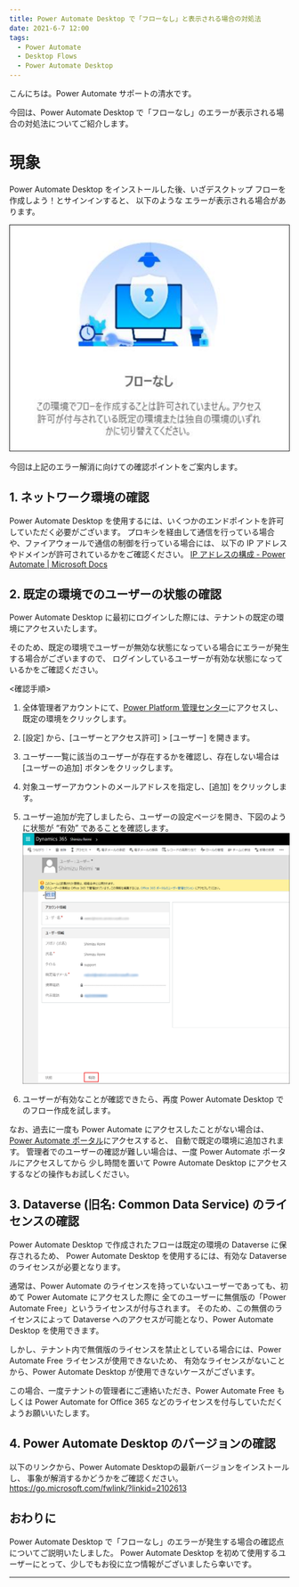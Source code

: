 ```yaml
---
title: Power Automate Desktop で「フローなし」と表示される場合の対処法
date: 2021-6-7 12:00
tags:
  - Power Automate
  - Desktop Flows
  - Power Automate Desktop
---
```


こんにちは。Power Automate サポートの清水です。

今回は、Power Automate Desktop で「フローなし」のエラーが表示される場合の対処法についてご紹介します。

<!-- more -->

# 現象

Power Automate Desktop をインストールした後、いざデスクトップ フローを作成しよう！とサインインすると、
以下のような エラーが表示される場合があります。

![](./PowerAutomateDesktop-NoFlow/Error.png)

今回は上記のエラー解消に向けての確認ポイントをご案内します。

## 1. ネットワーク環境の確認

Power Automate Desktop を使用するには、いくつかのエンドポイントを許可していただく必要がございます。
プロキシを経由して通信を行っている場合や、ファイアウォールで通信の制御を行っている場合には、
以下の IP アドレスやドメインが許可されているかをご確認ください。
[IP アドレスの構成 - Power Automate | Microsoft Docs](https://docs.microsoft.com/ja-jp/power-automate/ip-address-configuration)

## 2. 既定の環境でのユーザーの状態の確認

Power Automate Desktop に最初にログインした際には、テナントの既定の環境にアクセスいたします。

そのため、既定の環境でユーザーが無効な状態になっている場合にエラーが発生する場合がございますので、
ログインしているユーザーが有効な状態になっているかをご確認ください。

<確認手順>
1. 全体管理者アカウントにて、[Power Platform 管理センター](https://admin.powerplatform.microsoft.com/)にアクセスし、既定の環境をクリックします。
2. [設定] から、[ユーザーとアクセス許可] > [ユーザー] を開きます。
3. ユーザー一覧に該当のユーザーが存在するかを確認し、存在しない場合は [ユーザーの追加] ボタンをクリックします。
4. 対象ユーザーアカウントのメールアドレスを指定し、[追加] をクリックします。
5. ユーザー追加が完了しましたら、ユーザーの設定ページを開き、下図のように状態が “有効” であることを確認します。
 ![](./PowerAutomateDesktop-NoFlow/UserStatus.png)

6. ユーザーが有効なことが確認できたら、再度 Power Automate Desktop でのフロー作成を試します。

なお、過去に一度も Power Automate にアクセスしたことがない場合は、[Power Automate ポータル](https://japan.flow.microsoft.com)にアクセスすると、
自動で既定の環境に追加されます。
管理者でのユーザーの確認が難しい場合は、一度 Power Automate ポータルにアクセスしてから
少し時間を置いて Powre Automate Desktop にアクセスするなどの操作もお試しください。

## 3. Dataverse (旧名: Common Data Service) のライセンスの確認

Power Automate Desktop で作成されたフローは既定の環境の Dataverse に保存されるため、
Power Automate Desktop を使用するには、有効な Dataverse のライセンスが必要となります。

通常は、Power Automate のライセンスを持っていないユーザーであっても、初めて Power Automate にアクセスした際に
全てのユーザーに無償版の「Power Automate Free」というライセンスが付与されます。
そのため、この無償のライセンスによって Dataverse へのアクセスが可能となり、Power Automate Desktop を使用できます。

しかし、テナント内で無償版のライセンスを禁止としている場合には、Power Automate Free ライセンスが使用できないため、
有効なライセンスがないことから、Power Automate Desktop が使用できないケースがございます。

この場合、一度テナントの管理者にご連絡いただき、Power Automate Free もしくは Power Automate for Office 365 などのライセンスを付与していただくようお願いいたします。

## 4. Power Automate Desktop のバージョンの確認

以下のリンクから、Power Automate Desktopの最新バージョンをインストールし、
事象が解消するかどうかをご確認ください。
https://go.microsoft.com/fwlink/?linkid=2102613

## おわりに

Power Automate Desktop で「フローなし」のエラーが発生する場合の確認点についてご説明いたしました。
Power Automate Desktop を初めて使用するユーザーにとって、少しでもお役に立つ情報がございましたら幸いです。

---
